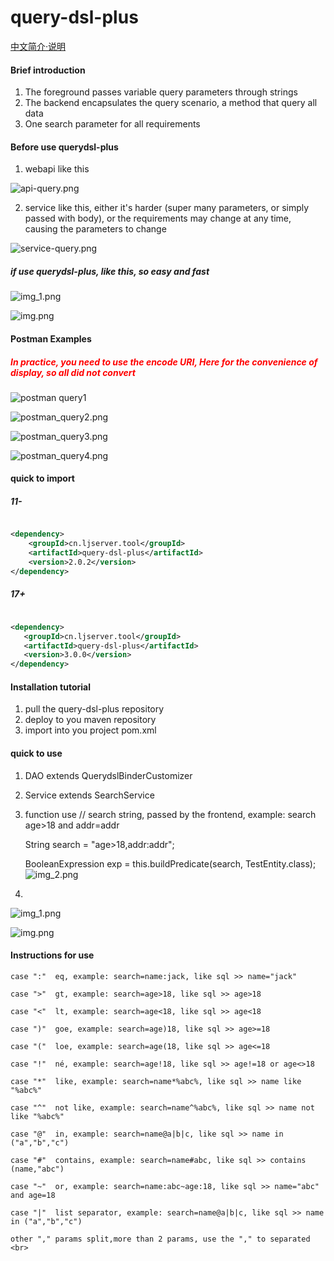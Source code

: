 # query-dsl-plus

[中文简介·说明](README.ZH_CN.md)

#### Brief introduction

1. The foreground passes variable query parameters through strings
2. The backend encapsulates the query scenario, a method that query all data
3. One search parameter for all requirements


#### Before use querydsl-plus
1. webapi like this

![api-query.png](img/api-query.png)

2. service like this, either it's harder (super many parameters, or simply passed with body), or the requirements may change at any time, causing the parameters to change

![service-query.png](img/service-query.png)

##### if use querydsl-plus, like this, so easy and fast

![img_1.png](img/api_use.png)

![img.png](img/service_extends.png)

#### Postman Examples 
##### <font color= "#FF0000"> In practice, you need to use the encode URI, Here for the convenience of display, so all did not convert </font>

![postman query1](img/postman_query1.png)

![postman_query2.png](img/postman_query2.png)

![postman_query3.png](img/postman_query3.png)

![postman_query4.png](img/postman_query4.png)

#### quick to import

##### 11-
~~~xml

<dependency>
    <groupId>cn.ljserver.tool</groupId>
    <artifactId>query-dsl-plus</artifactId>
    <version>2.0.2</version>
</dependency>
~~~

##### 17+
~~~xml

<dependency>
   <groupId>cn.ljserver.tool</groupId>
   <artifactId>query-dsl-plus</artifactId>
   <version>3.0.0</version>
</dependency>
~~~

#### Installation tutorial

1. pull the query-dsl-plus repository
2. deploy to you maven repository
3. import into you project pom.xml

#### quick to use

1. DAO extends QuerydslBinderCustomizer
2. Service extends SearchService
3. function use
   // search string, passed by the frontend, example: search age>18 and addr=addr

   String search = "age>18,addr:addr";

   BooleanExpression exp = this.buildPredicate(search, TestEntity.class);
![img_2.png](img/dao_extends.png)
4. 
![img_1.png](img/api_use.png)

![img.png](img/service_extends.png)

#### Instructions for use

    case ":"  eq, example: search=name:jack, like sql >> name="jack" 

    case ">"  gt, example: search=age>18, like sql >> age>18 

    case "<"  lt, example: search=age<18, like sql >> age<18 

    case ")"  goe, example: search=age)18, like sql >> age>=18 

    case "("  loe, example: search=age(18, like sql >> age<=18 

    case "!"  né, example: search=age!18, like sql >> age!=18 or age<>18

    case "*"  like, example: search=name*%abc%, like sql >> name like "%abc%"

    case "^"  not like, example: search=name^%abc%, like sql >> name not like "%abc%" 

    case "@"  in, example: search=name@a|b|c, like sql >> name in ("a","b","c")  

    case "#"  contains, example: search=name#abc, like sql >> contains (name,"abc")  

    case "~"  or, example: search=name:abc~age:18, like sql >> name="abc" and age=18  

    case "|"  list separator, example: search=name@a|b|c, like sql >> name in ("a","b","c") 

    other "," params split,more than 2 params, use the "," to separated <br>

